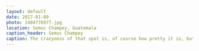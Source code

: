 ```yaml
---
layout: default
date: 2017-01-09
photo: 1484776977.jpg
location: Semuc Champey, Guatemala
caption_header: Semuc Champey
caption: The crazyness of that spot is, of course how pretty it is, but also because there is a very dangerous river running underneath it. Avoid that one and just relax in those natural pools surrounded by mountains!
---
```

